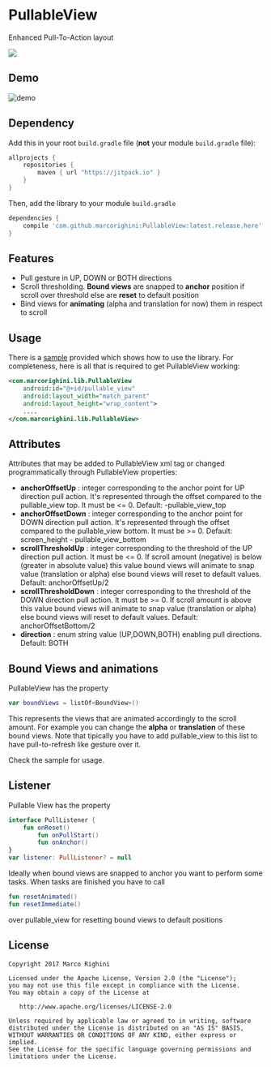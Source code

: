 # PullableView
Enhanced Pull-To-Action layout

[![](https://jitpack.io/v/marcorighini/PullableView.svg)](https://jitpack.io/#marcorighini/PullableView)

## Demo
![demo](https://github.com/marcorighini/PullableView/blob/master/demo.gif "Demo")

## Dependency
Add this in your root `build.gradle` file (**not** your module `build.gradle` file):

```gradle
allprojects {
	repositories {
        maven { url "https://jitpack.io" }
    }
}
```

Then, add the library to your module `build.gradle`
```gradle
dependencies {
    compile 'com.github.marcorighini:PullableView:latest.release.here'
}
```

## Features
- Pull gesture in UP, DOWN or BOTH directions
- Scroll thresholding. **Bound views** are snapped to **anchor** position if scroll over threshold else are **reset** to default position
- Bind views for **animating** (alpha and translation for now) them in respect to scroll

## Usage
There is a [sample](https://github.com/marcorighini/PullableView/tree/master/app) provided which shows how to use the library. For completeness, here is all that is required to get PullableView working:

```xml
<com.marcorighini.lib.PullableView
    android:id="@+id/pullable_view"
    android:layout_width="match_parent"
    android:layout_height="wrap_content">
    ....
</com.marcorighini.lib.PullableView>
```

## Attributes
Attributes that may be added to PullableView xml tag or changed programmatically through PullableView properties:
- **anchorOffsetUp** : integer corresponding to the anchor point for UP direction pull action. It's represented through the offset compared to the pullable_view top. It must be <= 0. Default: -pullable_view_top 
- **anchorOffsetDown** : integer corresponding to the anchor point for DOWN direction pull action. It's represented through the offset compared to the pullable_view bottom. It must be >= 0. Default: screen_height - pullable_view_bottom
- **scrollThresholdUp** : integer corresponding to the threshold of the UP direction pull action. It must be <= 0. If scroll amount (negative) is below (greater in absolute value) this value bound views will animate to snap value (translation or alpha) else bound views will reset to default values. Default: anchorOffsetUp/2
- **scrollThresholdDown** : integer corresponding to the threshold of the DOWN direction pull action. It must be >= 0. If scroll amount is above this value bound views will animate to snap value (translation or alpha) else bound views will reset to default values. Default: anchorOffsetBottom/2
- **direction** : enum string value (UP,DOWN,BOTH) enabling pull directions. Default: BOTH

## Bound Views and animations
PullableView has the property 

```kotlin
var boundViews = listOf<BoundView>()
```

This represents the views that are animated accordingly to the scroll amount. For example you can change the **alpha** or **translation** of these bound views. Note that tipically you have to add pullable_view to this list to have pull-to-refresh like gesture over it. 

Check the sample for usage.

## Listener 
Pullable View has the property

```kotlin
interface PullListener {
	fun onReset()
        fun onPullStart()
        fun onAnchor()
}
var listener: PullListener? = null
```

Ideally when bound views are snapped to anchor you want to perform some tasks. When tasks are finished you have to call

```kotlin
fun resetAnimated()
fun resetImmediate()
```

over pullable_view for resetting bound views to default positions

License
--------

    Copyright 2017 Marco Righini

    Licensed under the Apache License, Version 2.0 (the "License");
    you may not use this file except in compliance with the License.
    You may obtain a copy of the License at

       http://www.apache.org/licenses/LICENSE-2.0

    Unless required by applicable law or agreed to in writing, software
    distributed under the License is distributed on an "AS IS" BASIS,
    WITHOUT WARRANTIES OR CONDITIONS OF ANY KIND, either express or implied.
    See the License for the specific language governing permissions and
    limitations under the License.
